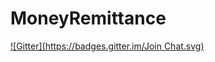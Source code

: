 # MoneyRemittance
[![Gitter](https://badges.gitter.im/Join Chat.svg)](https://gitter.im/Juniuz/MoneyRemittance?utm_source=badge&utm_medium=badge&utm_campaign=pr-badge&utm_content=badge)
